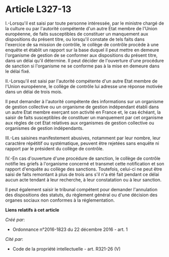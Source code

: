 # Article L327-13

I.-Lorsqu'il est saisi par toute personne intéressée, par le ministre chargé de la culture ou par l'autorité compétente d'un
autre Etat membre de l'Union européenne, de faits susceptibles de constituer un manquement aux dispositions du présent titre,
ou lorsqu'il constate de tels faits dans l'exercice de sa mission de contrôle, le collège de contrôle procède à une enquête
et établit un rapport sur la base duquel il peut mettre en demeure l'organisme de gestion de se conformer aux dispositions du
présent titre, dans un délai qu'il détermine. Il peut décider de l'ouverture d'une procédure de sanction si l'organisme ne se
conforme pas à la mise en demeure dans le délai fixé. 

II.-Lorsqu'il est saisi par l'autorité compétente d'un autre Etat membre de l'Union européenne, le collège de contrôle lui
adresse une réponse motivée dans un délai de trois mois. 

Il peut demander à l'autorité compétente des informations sur un organisme de gestion collective ou un organisme de gestion
indépendant établi dans un autre Etat membre exerçant son activité en France et, le cas échéant, la saisir de faits
susceptibles de constituer un manquement par cet organisme aux règles de cet Etat relatives aux organismes de gestion
collective ou organismes de gestion indépendants. 

III.-Les saisines manifestement abusives, notamment par leur nombre, leur caractère répétitif ou systématique, peuvent être
rejetées sans enquête ni rapport par le président du collège de contrôle. 

IV.-En cas d'ouverture d'une procédure de sanction, le collège de contrôle notifie les griefs à l'organisme concerné et
transmet cette notification et son rapport d'enquête au collège des sanctions. Toutefois, celui-ci ne peut être saisi de
faits remontant à plus de trois ans s'il n'a été fait pendant ce délai aucun acte tendant à leur recherche, à leur
constatation ou à leur sanction. 

Il peut également saisir le tribunal compétent pour demander l'annulation des dispositions des statuts, du règlement général
ou d'une décision des organes sociaux non conformes à la réglementation.

**Liens relatifs à cet article**

_Créé par_:

  - Ordonnance n°2016-1823 du 22 décembre 2016 - art. 1

_Cité par_:

  - Code de la propriété intellectuelle - art. R321-26 (V)

